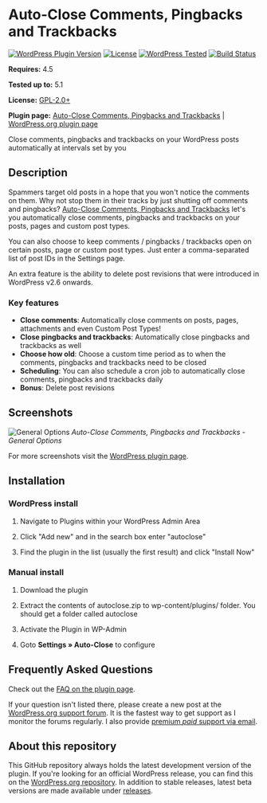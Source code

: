 ﻿# Auto-Close Comments, Pingbacks and Trackbacks

[![WordPress Plugin Version](https://img.shields.io/wordpress/plugin/v/autoclose.svg?style=flat-square)](https://wordpress.org/plugins/autoclose/)
[![License](https://img.shields.io/badge/license-GPL_v2%2B-orange.svg?style=flat-square)](http://opensource.org/licenses/GPL-2.0)
[![WordPress Tested](https://img.shields.io/wordpress/v/autoclose.svg?style=flat-square)](https://wordpress.org/plugins/autoclose/)
[![Build Status](https://travis-ci.org/WebberZone/autoclose.svg?branch=master)](https://travis-ci.org/WebberZone/autoclose)

__Requires:__ 4.5

__Tested up to:__ 5.1

__License:__ [GPL-2.0+](http://www.gnu.org/licenses/gpl-2.0.html)

__Plugin page:__ [Auto-Close Comments, Pingbacks and Trackbacks](http://ajaydsouza.com/wordpress/plugins/autoclose/) | [WordPress.org plugin page](https://wordpress.org/plugins/autoclose/)

Close comments, pingbacks and trackbacks on your WordPress posts automatically at intervals set by you

## Description

Spammers target old posts in a hope that you won't notice the comments on them. Why not stop them in their tracks by just shutting off comments and pingbacks? [Auto-Close Comments, Pingbacks and Trackbacks](http://ajaydsouza.com/wordpress/plugins/autoclose/) let's you automatically close comments, pingbacks and trackbacks on your posts, pages and custom post types.

You can also choose to keep comments / pingbacks / trackbacks open on certain posts, page or custom post types. Just enter a comma-separated list of post IDs in the Settings page.

An extra feature is the ability to delete post revisions that were introduced in WordPress v2.6 onwards.

### Key features

* **Close comments**: Automatically close comments on posts, pages, attachments and even Custom Post Types!
* **Close pingbacks and trackbacks**: Automatically close pingbacks and trackbacks as well
* **Choose how old**: Choose a custom time period as to when the comments, pingbacks and trackbacks need to be closed
* **Scheduling**: You can also schedule a cron job to automatically close comments, pingbacks and trackbacks daily
* **Bonus**: Delete post revisions

## Screenshots

![General Options](https://raw.github.com/ajaydsouza/autoclose/master/assets/screenshot-1.png)
_Auto-Close Comments, Pingbacks and Trackbacks - General Options_

For more screenshots visit the [WordPress plugin page](http://wordpress.org/plugins/autoclose/screenshots/).

## Installation

### WordPress install

1. Navigate to Plugins within your WordPress Admin Area

2. Click "Add new" and in the search box enter "autoclose"

3. Find the plugin in the list (usually the first result) and click "Install Now"

### Manual install

1. Download the plugin

2. Extract the contents of autoclose.zip to wp-content/plugins/ folder. You should get a folder called autoclose

3. Activate the Plugin in WP-Admin

4. Goto **Settings &raquo; Auto-Close** to configure

## Frequently Asked Questions

Check out the [FAQ on the plugin page](http://wordpress.org/plugins/autoclose/faq/).

If your question isn't listed there, please create a new post at the [WordPress.org support forum](http://wordpress.org/support/plugin/autoclose). It is the fastest way to get support as I monitor the forums regularly. I also provide [premium *paid* support via email](https://ajaydsouza.com/support/).

## About this repository

This GitHub repository always holds the latest development version of the plugin. If you're looking for an official WordPress release, you can find this on the [WordPress.org repository](http://wordpress.org/plugins/autoclose). In addition to stable releases, latest beta versions are made available under [releases](https://github.com/WebberZone/autoclose/releases).
